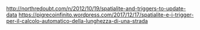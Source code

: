 http://northredoubt.com/n/2012/10/19/spatialite-and-triggers-to-update-data
https://pigrecoinfinito.wordpress.com/2017/12/17/spatialite-e-i-trigger-per-il-calcolo-automatico-della-lunghezza-di-una-strada
